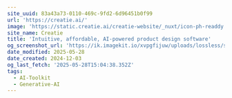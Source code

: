 ```yaml
---
site_uuid: 83a43a73-0110-469c-9fd2-6d96451b0f99
url: 'https://creatie.ai/'
image: 'https://static.creatie.ai/creatie-website/_nuxt/icon-ph-readdy.dYZwGa4B.svg'
site_name: Creatie
title: 'Intuitive, affordable, AI-powered product design software'
og_screenshot_url: 'https://ik.imagekit.io/xvpgfijuw/uploads/lossless/screenshots/20250528_Creatie_og_screenshot.jpeg'
date_modified: 2025-05-28
date_created: 2024-12-03
og_last_fetch: '2025-05-28T15:04:38.352Z'
tags:
  - AI-Toolkit
  - Generative-AI
---
```


